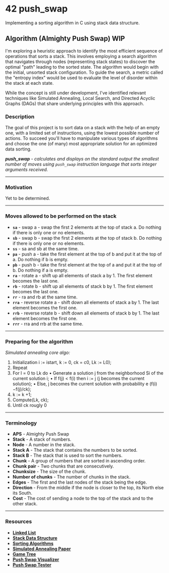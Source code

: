 # 42 push_swap
Implementing a sorting algorithm in C using stack data structure.

## Algorithm (Almighty Push Swap) WIP
I'm exploring a heuristic approach to identify the most efficient sequence of operations that sorts a stack. This involves employing a search algorithm that navigates through nodes (representing stack states) to discover the optimal "path" leading to the sorted state. The algorithm would begin with the initial, unsorted stack configuration. To guide the search, a metric called the "entropy index" would be used to evaluate the level of disorder within the stack at each state.

While the concept is still under development, I've identified relevant techniques like Simulated Annealing, Local Search, and Directed Acyclic Graphs (DAGs) that share underlying principles with this approach.

### Description
The goal of this project is to sort data on a stack with the help of an empty one, with a limited set of instructions, using the lowest possible number of actions. To succeed you'll have to manipulate various types of algorithms and choose the one (of many) most appropriate solution for an optimized data sorting.

 _**push_swap** - calculates and displays on the standard output the smallest number of moves using `push_swap` instruction language that sorts integer arguments received._

---

### Motivation
Yet to be determined.

---

### Moves allowed to be performed on the stack
- **`sa`** - swap a - swap the first 2 elements at the top of stack a. Do nothing if there is only one or no elements.
- **`sb`** - swap b - swap the first 2 elements at the top of stack b. Do nothing if there is only one or no elements.
- **`ss`** - sa and sb at the same time.
- **`pa`** - push a - take the first element at the top of b and put it at the top of a. Do nothing if b is empty.
- **`pb`** - push b - take the first element at the top of a and put it at the top of b. Do nothing if a is empty.
- **`ra`** - rotate a - shift up all elements of stack a by 1. The first element becomes the last one.
- **`rb`** - rotate b - shift up all elements of stack b by 1. The first element becomes the last one.
- **`rr`** - ra and rb at the same time.
- **`rra`** - reverse rotate a - shift down all elements of stack a by 1. The last element becomes the first one.
- **`rrb`** - reverse rotate b - shift down all elements of stack b by 1. The last element becomes the first one.
- **`rrr`** - rra and rrb at the same time.

---

### Preparing for the algorithm

_Simulated annealing core algo:_
1. Initialization i := istart, k := 0, ck = c0, Lk := L0);
2. Repeat
3. For l = 0 to Lk do
 • Generate a solution j from the neighborhood Si of the current solution i;
 • If f(j) < f(i) then i := j (j becomes the current solution);
 • Else, j becomes the current solution with probability e (f(i)−f(j)/ck);
4. k := k +1;
5. Compute(Lk, ck);
6. Until ck rougly 0

---

### Terminology
- **APS** - Almighty Push Swap
- **Stack** - A stack of numbers.
- **Node** - A number in the stack.
- **Stack A** - The stack that contains the numbers to be sorted.
- **Stack B** - The stack that is used to sort the numbers.
- **Chunk** - A group of numbers that are sorted in ascending order.
- **Chunk pair** - Two chunks that are consecutively.
- **Chunksize** - The size of the chunk.
- **Number of chunks** - The number of chunks in the stack.
- **Edges** - The first and the last nodes of the stack being the edge.
- **Direction** - From the middle if the node is closer to the top, its North else its South.
- **Cost** - The cost of sending a node to the top of the stack and to the other stack.

---

### Resources
- [**Linked List**](https://en.wikipedia.org/wiki/Linked_list)
- [**Stack Data Structure**](https://en.wikipedia.org/wiki/Stack_(abstract_data_type))
- [**Sorting Algorithms**](https://en.wikipedia.org/wiki/Sorting_algorithm)
- [**Simulated Annealing Paper**](https://enac.hal.science/hal-01887543/document)
- [**Game Tree**](https://en.wikipedia.org/wiki/Game_tree)
- [**Push Swap Visualizer**](https://github.com/o-reo/push_swap_visualizer.git)
- [**Push Swap Tester**](https://github.com/louisabricot/push_swap_tester)
